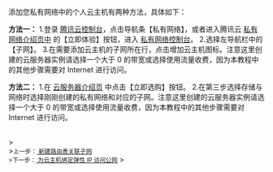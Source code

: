 
添加您私有网络中的个人云主机有两种方法，具体如下：

**方法一：**
1.登录 <a href="https://console.cloud.tencent.com/" target="_blank">腾讯云控制台</a>，点击导航条【私有网络】，或者进入腾讯云 <a href="https://intl.cloud.tencent.com/product/vpc.html" target="_blank">私有网络介绍页中</a> 的【立即体验】按钮，进入 <a href="https://console.cloud.tencent.com/vpc/" target="_blank">私有网络控制台</a>。
2.选择左导航栏中的【子网】。
3.在需要添加云主机的子网所在行，点击增加云主机图标。注意这里创建的云服务器实例请选择一个大于 0 的带宽或选择使用流量收费，因为本教程中的其他步骤需要对 Internet 进行访问。


**方法二：**
1.在 <a href="https://cloud.tencent.com/product/cvm.html" target="_blank">云服务器介绍页</a> 中点击【立即选购】按钮。
2.在第三步选择存储与网络时选择刚刚创建的私有网络和对应的子网。注意这里创建的云服务器实例请选择一个大于 0 的带宽或选择使用流量收费，因为本教程中的其他步骤需要对 Internet 进行访问。

<br>
><footer>
><small>上一步：<a href="https://cloud.tencent.com/document/product/215/8115" target="_blank"> 新建路由表关联子网</a><br>
>下一步：<a href="https://cloud.tencent.com/document/product/215/8118" target="_blank"> 为云主机绑定弹性 IP 访问公网</a></small>
></footer>
